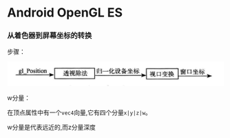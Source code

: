 # Android OpenGL ES

### 从着色器到屏幕坐标的转换

步骤：

![1598596413145](docs\1598596413145.png)

w分量：

在顶点属性中有一个`vec4`向量,它有四个分量`x|y|z|w`。

w分量是代表远近的,而z分量深度